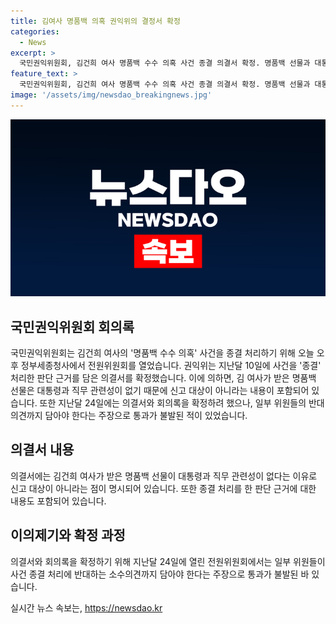 ```yaml
---
title: 김여사 명품백 의혹 권익위의 결정서 확정
categories:
  - News
excerpt: >
  국민권익위원회, 김건희 여사 명품백 수수 의혹 사건 종결 의결서 확정. 명품백 선물과 대통령 직무 관련성 없어 신고 대상 아님 등 내용 포함. 종결 처리에 반대했던 일부 위원들의 소수의견도 의결서에 담아야 한다는 주장에 통과 불발.
feature_text: >
  국민권익위원회, 김건희 여사 명품백 수수 의혹 사건 종결 의결서 확정. 명품백 선물과 대통령 직무 관련성 없어 신고 대상 아님 등 내용 포함. 종결 처리에 반대했던 일부 위원들의 소수의견도 의결서에 담아야 한다는 주장에 통과 불발.
image: '/assets/img/newsdao_breakingnews.jpg'
---
```


<p><img src="/assets/img/newsdao_breakingnews.jpg" alt="ranknews 속보" /></p>

<h2 data-ke-size="size26">국민권익위원회 회의록</h2>

<p data-ke-size="size16">국민권익위원회는 김건희 여사의 '명품백 수수 의혹' 사건을 종결 처리하기 위해 오늘 오후 정부세종청사에서 전원위원회를 열었습니다. 권익위는 지난달 10일에 사건을 '종결' 처리한 판단 근거를 담은 의결서를 확정했습니다. 이에 의하면, 김 여사가 받은 명품백 선물은 대통령과 직무 관련성이 없기 때문에 신고 대상이 아니라는 내용이 포함되어 있습니다. 또한 지난달 24일에는 의결서와 회의록을 확정하려 했으나, 일부 위원들의 반대의견까지 담아야 한다는 주장으로 통과가 불발된 적이 있었습니다.</p>

<h2 data-ke-size="size26">의결서 내용</h2>

<p data-ke-size="size16">의결서에는 김건희 여사가 받은 명품백 선물이 대통령과 직무 관련성이 없다는 이유로 신고 대상이 아니라는 점이 명시되어 있습니다. 또한 종결 처리를 한 판단 근거에 대한 내용도 포함되어 있습니다.</p>

<h2 data-ke-size="size26">이의제기와 확정 과정</h2>

<p data-ke-size="size16">의결서와 회의록을 확정하기 위해 지난달 24일에 열린 전원위원회에서는 일부 위원들이 사건 종결 처리에 반대하는 소수의견까지 담아야 한다는 주장으로 통과가 불발된 바 있습니다.</p>
실시간 뉴스 속보는, <a href="https://newsdao.kr" rel="dofollow">https://newsdao.kr</a>


